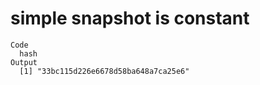 # simple snapshot is constant

    Code
      hash
    Output
      [1] "33bc115d226e6678d58ba648a7ca25e6"

